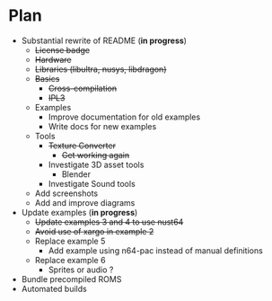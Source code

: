 # Plan

* Substantial rewrite of README (**in progress**)
  * ~~License badge~~
  * ~~Hardware~~
  * ~~Libraries (libultra, nusys, libdragon)~~
  * ~~Basics~~
    * ~~Cross-compilation~~
    * ~~IPL3~~
  * Examples
    * Improve documentation for old examples
    * Write docs for new examples
  * Tools
    * ~~Texture Converter~~
      * ~~Get working again~~
    * Investigate 3D asset tools
      * Blender
    * Investigate Sound tools
  * Add screenshots
  * Add and improve diagrams
* Update examples (**in progress**)
  * ~~Update examples 3 and 4 to use nust64~~
  * ~~Avoid use of xargo in example 2~~
  * Replace example 5
    * Add example using n64-pac instead of manual definitions
  * Replace example 6
    * Sprites or audio ?
* Bundle precompiled ROMS
* Automated builds
